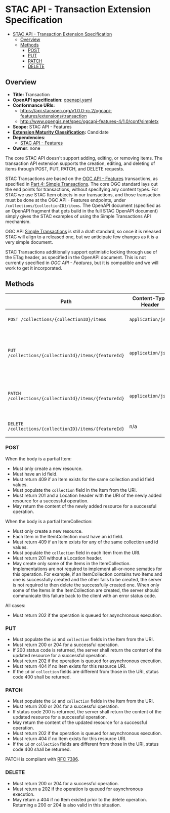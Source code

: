 # STAC API - Transaction Extension Specification

- [STAC API - Transaction Extension Specification](#stac-api---transaction-extension-specification)
  - [Overview](#overview)
  - [Methods](#methods)
    - [POST](#post)
    - [PUT](#put)
    - [PATCH](#patch)
    - [DELETE](#delete)

## Overview

- **Title:** Transaction
- **OpenAPI specification:** [openapi.yaml](openapi.yaml)
- **Conformance URIs:**
  - <https://api.stacspec.org/v1.0.0-rc.2/ogcapi-features/extensions/transaction>
  - <http://www.opengis.net/spec/ogcapi-features-4/1.0/conf/simpletx>
- **Scope:** STAC API - Features
- **[Extension Maturity Classification](https://github.com/radiantearth/stac-api-spec/tree/main/README.md#maturity-classification):** Candidate
- **Dependencies**:
  - [STAC API - Features](https://github.com/radiantearth/stac-api-spec/tree/v1.0.0-rc.2/ogcapi-features/README.md)
- **Owner**: none

The core STAC API doesn't support adding, editing, or removing items.
The transaction API extension supports the creation, editing, and deleting of items through POST, PUT, PATCH, and DELETE requests.

STAC Transactions are based on the [OGC API - Features](https://ogcapi.ogc.org/features/) transactions, as
specified in [Part 4: Simple Transactions](http://docs.opengeospatial.org/DRAFTS/20-002.html). The core
OGC standard lays out the end points for transactions, without specifying any content types. For STAC we
use STAC Item objects in our transactions, and those transaction must be done at the OGC API - Features endpoints,
under `/collections/{collectionID}/items`. The OpenAPI document (specified as an OpenAPI fragment that
gets build in the full STAC OpenAPI document) simply gives the STAC examples of using the
Simple Transactions API mechanism.

OGC API [Simple Transactions](http://docs.opengeospatial.org/DRAFTS/20-002.html) is still a draft standard, so
once it is released STAC will align to a released one, but we anticipate few changes as it is a very simple document.

STAC Transactions additionally support optimistic locking through use of the ETag header, as specified in the
OpenAPI document. This is not currently specified in *OGC API - Features*, but it is compatible and we will
work to get it incorporated.

## Methods

| Path                                                   | Content-Type Header | Body                                   | Success Status | Description                                                       |
| ------------------------------------------------------ | ------------------- | -------------------------------------- | -------------- | ----------------------------------------------------------------- |
| `POST /collections/{collectionID}/items`               | `application/json`  | partial Item or partial ItemCollection | 201, 202       | Adds a new item to a collection.                                  |
| `PUT /collections/{collectionId}/items/{featureId}`    | `application/json`  | partial Item                           | 200, 202, 204  | Updates an existing item by ID using a complete item description. |
| `PATCH /collections/{collectionId}/items/{featureId}`  | `application/json`  | partial Item                           | 200, 202, 204  | Updates an existing item by ID using a partial item description.  |
| `DELETE /collections/{collectionID}/items/{featureId}` | n/a                 | n/a                                    | 200, 202, 204  | Deletes an existing item by ID.                                   |

### POST

When the body is a partial Item:

- Must only create a new resource.
- Must have an id field.
- Must return 409 if an Item exists for the same collection and id field values.
- Must populate the `collection` field in the Item from the URI.
- Must return 201 and a Location header with the URI of the newly added resource for a successful operation.
- May return the content of the newly added resource for a successful operation.

When the body is a partial ItemCollection:

- Must only create a new resource.
- Each Item in the ItemCollection must have an id field.
- Must return 409 if an Item exists for any of the same collection and id values.
- Must populate the `collection` field in each Item from the URI.
- Must return 201 without a Location header.
- May create only some of the Items in the ItemCollection. Implementations are not
  required to implement all-or-none sematics for this operation. For example, if an
  ItemCollection contains two Items and one is successfully created and the other
  fails to be created, the server is not required to then delete the successfully
  created one. When only some of the Items in the ItemCollection are created, the
  server should communicate this failure back to the client with an error status code.

All cases:

- Must return 202 if the operation is queued for asynchronous execution.

### PUT

- Must populate the `id` and `collection` fields in the Item from the URI.
- Must return 200 or 204 for a successful operation.
- If 200 status code is returned, the server shall return the content of the updated resource for a successful operation.
- Must return 202 if the operation is queued for asynchronous execution.
- Must return 404 if no Item exists for this resource URI.
- If the `id` or `collection` fields are different from those in the URI, status code 400 shall be returned.

### PATCH

- Must populate the `id` and `collection` fields in the Item from the URI.
- Must return 200 or 204 for a successful operation.
- If status code 200 is returned, the server shall return the content of the updated resource for a successful operation.
- May return the content of the updated resource for a successful operation.
- Must return 202 if the operation is queued for asynchronous execution.
- Must return 404 if no Item exists for this resource URI.
- If the `id` or `collection` fields are different from those in the URI, status code 400 shall be returned.

PATCH is compliant with [RFC 7386](https://tools.ietf.org/html/rfc7386).

### DELETE

- Must return 200 or 204 for a successful operation.
- Must return a 202 if the operation is queued for asynchronous execution.
- May return a 404 if no Item existed prior to the delete operation. Returning a 200 or 204 is also valid in this situation.
